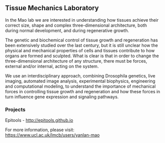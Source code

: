 ## Tissue Mechanics Laboratory

In the Mao lab we are interested in understanding how tissues achieve their correct size, shape and complex three-dimensional architecture, both during normal development, and during regenerative growth.

The genetic and biochemical control of tissue growth and regeneration has been extensively studied over the last century, but it is still unclear how the physical and mechanical properties of cells and tissues contribute to how organs are formed and sculpted. What is clear is that in order to change the three-dimensional architecture of any structure, there must be forces, external and/or internal, acting on the system.

We use an interdisciplinary approach, combining Drosophila genetics, live imaging, automated image analysis, experimental biophysics, engineering and computational modeling, to understand the importance of mechanical forces in controlling tissue growth and regeneration and how these forces in turn influence gene expression and signaling pathways.

### Projects

Epitools - http://epitools.github.io



For more information, please visit: https://www.ucl.ac.uk/lmcb/users/yanlan-mao
